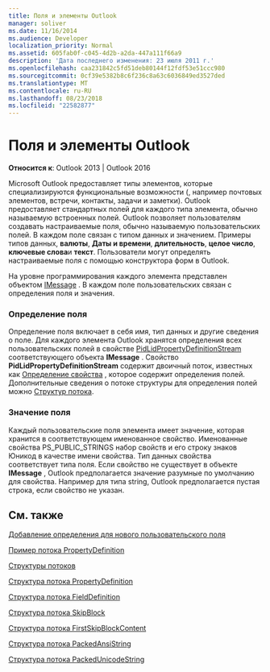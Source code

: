 ```yaml
---
title: Поля и элементы Outlook
manager: soliver
ms.date: 11/16/2014
ms.audience: Developer
localization_priority: Normal
ms.assetid: 605fab0f-c045-4d2b-a2da-447a111f66a9
description: 'Дата последнего изменения: 23 июля 2011 г.'
ms.openlocfilehash: caa231842c5fd51deb80144f12fdf53e51ccc980
ms.sourcegitcommit: 0cf39e5382b8c6f236c8a63c6036849ed3527ded
ms.translationtype: MT
ms.contentlocale: ru-RU
ms.lasthandoff: 08/23/2018
ms.locfileid: "22582877"
---
```

# <a name="outlook-items-and-fields"></a>Поля и элементы Outlook

  
  
**Относится к**: Outlook 2013 | Outlook 2016 
  
Microsoft Outlook предоставляет типы элементов, которые специализируются функциональные возможности (, например почтовых элементов, встречи, контакты, задачи и заметки). Outlook предоставляет стандартных полей для каждого типа элемента, обычно называемую встроенных полей. Outlook позволяет пользователям создавать настраиваемые поля, обычно называемую пользовательских полей. В каждом поле связан с типом данных и значением. Примеры типов данных, **валюты**, **Даты и времени**, **длительность**, **целое число**, **ключевые слова**и **текст**. Пользователи могут определять настраиваемые поля с помощью конструктора форм в Outlook.
  
На уровне программирования каждого элемента представлен объектом [IMessage](imessageimapiprop.md) . В каждом поле пользовательских связан с определения поля и значения. 
  
### <a name="field-definition"></a>Определение поля

Определение поля включает в себя имя, тип данных и другие сведения о поле. Для каждого элемента Outlook хранятся определения всех пользовательских полей в свойстве [PidLidPropertyDefinitionStream](pidlidpropertydefinitionstream-canonical-property.md) соответствующего объекта **IMessage** . Свойство **PidLidPropertyDefinitionStream** содержит двоичный поток, известных как [Определение свойства](propertydefinition-stream-structure.md) , которое содержит определения полей. Дополнительные сведения о потоке структуры для определения полей можно [Структур потока](stream-structures.md).
  
### <a name="field-value"></a>Значение поля

Каждый пользовательские поля элемента имеет значение, которая хранится в соответствующем именованное свойство. Именованные свойства PS_PUBLIC_STRINGS набор свойств и его строку знаков Юникод в качестве имени свойства. Тип данных свойства соответствует типа поля. Если свойство не существует в объекте **IMessage** , Outlook предполагается значение разумные по умолчанию для свойства. Например для типа string, Outlook предполагается пустая строка, если свойство не указан. 
  
## <a name="see-also"></a>См. также



[Добавление определения для нового пользовательского поля](how-to-add-a-definition-for-a-new-user-defined-field.md)
  
[Пример потока PropertyDefinition](propertydefinition-stream-sample.md)
  
[Структуры потоков](stream-structures.md)
  
[Структура потока PropertyDefinition](propertydefinition-stream-structure.md)
  
[Структура потока FieldDefinition](fielddefinition-stream-structure.md)
  
[Структура потока SkipBlock](skipblock-stream-structure.md)
  
[Структура потока FirstSkipBlockContent](firstskipblockcontent-stream-structure.md)
  
[Структура потока PackedAnsiString](packedansistring-stream-structure.md)
  
[Структура потока PackedUnicodeString](packedunicodestring-stream-structure.md)

